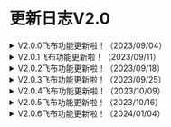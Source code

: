 # 更新日志V2.0

<details>

<summary>V2.0.0飞布功能更新啦！（2023/09/04）</summary>

「新增功能」&#x20;

1、新增fromClaim参数custom，从User.CustomClaims中获取数据，实现了任意数据的注入&#x20;

2、新增@transaction参数，允许mutation执行事务&#x20;

3、底层存储升级，目录结构更加清晰&#x20;

4、引擎重构，大幅缩小配置文件大小和编译时间&#x20;

5、增量编译，新版本将全量编译改为了增量编译，极大提升了OPERATION的编译速度！

6、支持了function钩子，且还解决了钩子的循环依赖问题&#x20;

7、新增prisma数据源：支持虚拟外键、视图

「缺陷修复」&#x20;

修复其他已知问题，提升了飞布的稳定性

「优化」

&#x20;界面交互优化，提升产品易用性

</details>

<details>

<summary>V2.0.1飞布功能更新啦！（2023/09/11）</summary>

「新增功能」&#x20;

1、JAVA-sdk支持 datasource ID支持，供onConnectionInit钩子使用

2、ts-sdk 文件上传支持文件夹

「缺陷修复」&#x20;

1、修复了生产模式下钩子不可用问题

2、修复其他已知问题，提升了飞布的稳定性

「优化」

&#x20;界面交互优化，提升产品易用性

</details>

<details>

<summary>V2.0.2飞布功能更新啦！（2023/09/18）</summary>

「新增功能」&#x20;

1、数据建模-支持未启用d 数据源

2、custom-ts中对于profile和meta的支持

3、ts钩子-上传钩子支持

「缺陷修复」&#x20;

1、oss-大文件无法上传

2、无法读取系统级的环境变量

3、修复其他已知问题，提升了飞布的稳定性

「优化」

&#x20;界面交互优化，提升产品易用性

</details>

<details>

<summary>V2.0.3飞布功能更新啦！（2023/09/25）</summary>

「新增功能」&#x20;

1、prisma数据源批量新建对虚拟外键的支持&#x20;

2、新增数据源时对sql server支持&#x20;

3、问题面板级别调整

「缺陷修复」&#x20;

1、修复了带条件的子查询字段，查询条件未生效的问题

2、修复其他已知问题，提升了飞布的稳定性

「优化」

&#x20;界面交互优化，提升产品易用性

</details>

<details>

<summary>V2.0.4飞布功能更新啦！（2023/10/09）</summary>

「新增功能」&#x20;

1、nodejs 提供订阅示例

2、ts钩子支持graphql、function、proxy

「缺陷修复」&#x20;

1、修复了文件上传-音频无法播放问题

2、修复了ts钩子启动时无法打印日志的问题

3、修复其他已知问题，提升了飞布的稳定性

「优化」

&#x20;界面交互优化，提升产品易用性

</details>

<details>

<summary>V2.0.5飞布功能更新啦！（2023/10/16）</summary>

🧑‍💻 「新增功能」&#x20;

1、支持检测环境变量是否设置，发送错误到问题面板

2、SDK所有上报功能改造-global，authentication，operation，upload钩子支持上报的形式

🤖 「缺陷修复」&#x20;

1、修复了proxy/function无法删除问题

2、修复了prisma数据源测试失败问题

3、修复其他已知问题，提升了飞布的稳定性

🚀 「优化」

1、数据建模关联数据查询优化，点击后弹出搜索弹框&#x20;

2、切换输入模式时，高度固定

3、界面交互优化，提升产品易用性

</details>

<details>

<summary>V2.0.6飞布功能更新啦！（2024/01/04）</summary>

🧑‍💻  「新增功能」&#x20;

1、新增全局钩子`afterResponse`，在所有请求后执行

2、新增`whereinput`指令，优化数据权限控制

3、升级了`prisma`引擎，增加注释能力 ✌️

🤖 「缺陷修复」&#x20;

1、Rest 数据源解析swagger文档格式支持

2、修复其他已知问题，提升了飞布的稳定性

</details>
